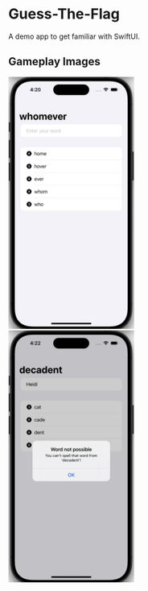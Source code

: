 # Guess-The-Flag
A demo app to get familiar with SwiftUI.

## Gameplay Images
<p float="left">
  <img src="Images/first.jpg" width="250" style="margin-right: 20px;" alt="Default Screen"/>
  <img src="Images/second.jpg" width="250" style="margin-right: 20px;" alt="wrong Answer Screen"/> 
</p>
